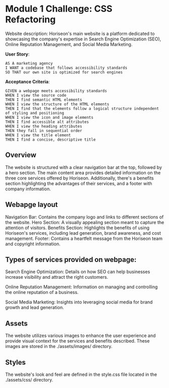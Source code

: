 
# Module 1 Challenge: CSS Refactoring

Website description: Horiseon's main website is a platform dedicated to showcasing the company's expertise in Search Engine Optimization (SEO), Online Reputation Management, and Social Media Marketing.

**User Story**:
```
AS A marketing agency
I WANT a codebase that follows accessibility standards
SO THAT our own site is optimized for search engines
```

**Acceptance Criteria**: 
```
GIVEN a webpage meets accessibility standards
WHEN I view the source code
THEN I find semantic HTML elements
WHEN I view the structure of the HTML elements
THEN I find that the elements follow a logical structure independent of styling and positioning
WHEN I view the icon and image elements
THEN I find accessible alt attributes
WHEN I view the heading attributes
THEN they fall in sequential order
WHEN I view the title element
THEN I find a concise, descriptive title
```

## Overview
The website is structured with a clear navigation bar at the top, followed by a hero section. The main content area provides detailed information on the three core services offered by Horiseon. Additionally, there's a benefits section highlighting the advantages of their services, and a footer with company information.

## Webapge layout
  Navigation Bar: Contains the company logo and links to different sections of the website.
  Hero Section: A visually appealing section meant to capture the attention of visitors.
  Benefits Section: Highlights the benefits of using Horiseon's services, including lead generation, brand awareness, and cost management.
  Footer: Contains a heartfelt message from the Horiseon team and copyright information.

## Types of services provided on webpage:
  Search Engine Optimization: Details on how SEO can help businesses increase visibility and attract the right customers.
  
  Online Reputation Management: Information on managing and controlling the online reputation of a business.
  
  Social Media Marketing: Insights into leveraging social media for brand growth and lead generation.

## Assets
The website utilizes various images to enhance the user experience and provide visual context for the services and benefits described. These images are stored in the ./assets/images/ directory.

## Styles
The website's look and feel are defined in the style.css file located in the ./assets/css/ directory.

